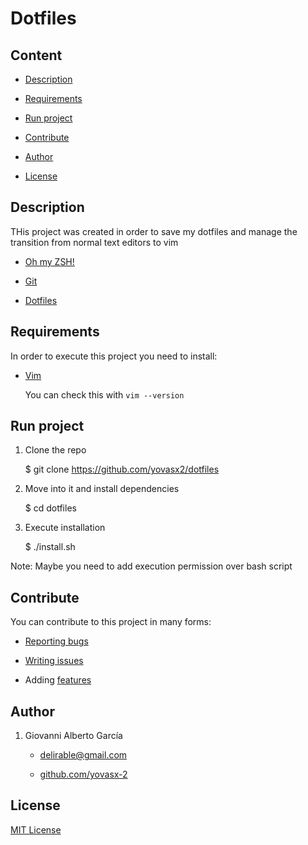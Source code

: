 # Dotfiles

## Content

* [Description](#description)

* [Requirements](#requirements)

* [Run project](#run-project)

* [Contribute](#contribute)

* [Author](#author)

* [License](#license)

<a name="description"/>

## Description

THis project was created in order to save my dotfiles and manage the transition
from normal text editors to vim

* [Oh my ZSH!](http://ohmyz.sh)

* [Git](https://git-scm.com/downloads)

* [Dotfiles](https://github.com/thoughtbot/dotfiles)

<a name="requirements"/>

## Requirements

In order to execute this project you need to install: 

* [Vim](http://www.vim.org/download.php)

  You can check this with `vim --version`

<a name="run-project"/>

## Run project

1. Clone the repo

     $ git clone https://github.com/yovasx2/dotfiles

2. Move into it and install dependencies

     $ cd dotfiles

3. Execute installation

     $ ./install.sh

Note: Maybe you need to add execution permission over bash script


<a name="contribute"/>

## Contribute

You can contribute to this project in many forms:

* [Reporting bugs](https://github.com/yovasx2/dotfiles/issues)

* [Writing issues](https://github.com/yovasx2/dotfiles/issues)

* Adding [features](https://github.com/yovasx2/dotfiles/pulls)

<a name="author"/>

## Author

1. Giovanni Alberto García 

    * <a href="mailto:delirable@gmail.com">delirable@gmail.com</a>

    * [github.com/yovasx-2](http://github.com/yovasx2)

<a name="license"/>

## License

[MIT License](http://choosealicense.com/licenses/mit/)
